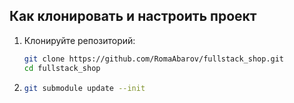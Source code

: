 ## Как клонировать и настроить проект

1. Клонируйте репозиторий:
   ```bash
   git clone https://github.com/RomaAbarov/fullstack_shop.git
   cd fullstack_shop


2. ```bash
   git submodule update --init

